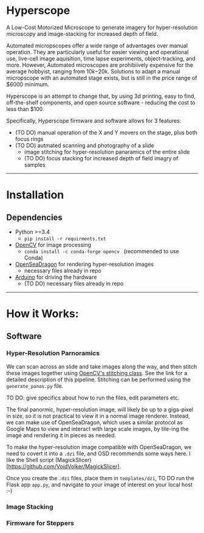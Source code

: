 # Hyperscope

A Low-Cost Motorized Microscope to generate imagery for hyper-resolution microscopy and image-stacking for increased depth of field. 

Automated micropscopes offer a wide range of advantages over manual operation. They are particularly useful for easier viewing and operational use, live-cell image aquisition, time lapse experiments, object-tracking, and more. However, Automated microscopes are prohibiively expensive for the average hobbyist, ranging from $10k-$20k. Solutions to adapt a manual micropscope with an automated stage exists, but is still in the price range of $6000 minimum. 

Hyperscope is an attempt to change that, by using 3d printing, easy to find, off-the-shelf components, and open source software  - reducing the cost to less than $100. 

Specifically, Hyperscope firmware and software allows for 3 features: 
 
- (TO DO) manual operation of the X and Y movers on the stage, plus both focus rings
- (TO DO) autmated scanning and photography of a slide
    - image stitching for hyper-resolution panaramics of the entire slide
    - (TO DO) focus stacking for increased depth of field imagry of samples

---     
# Installation 
## Dependencies 
-  Python >=3.4
    - `pip install -r requirments.txt`
- [OpenCV](https://opencv.org/) for image processing
    - `conda install -c conda-forge opencv ` (recommended to use Conda)
- [OpenSeaDragon](https://openseadragon.github.io/#downloadh) for rendering hyper-resolution images
    - necessary files already in repo
- [Arduino](https://www.arduino.cc/en/Main/Software) for driving the hardware 
    - (TO DO) necessary files already in repo

--- 
# How it Works:

## Software
### Hyper-Resolution Parnoramics
We can scan across an slide and take images along the way, and then stitch these images together using [OpenCV's stitching class](https://docs.opencv.org/2.4/modules/stitching/doc/introduction.html). See the link for a detailed description of this pipeline. Stitching can be performed using the `generate_panos.py` file. 

TO DO: give specifics about how to run the files, edit parameters etc. 

The final panormic, hyper-resolution image, will likely be up to a giga-pixel in size, so it is not practical to view it in a normal image renderer. Instead, we can make use of OpenSeaDragon, which uses a similar protocol as Google Maps to view and interact with large scale images, by tile-ing the image and rendering it in pieces as needed. 

To make the hyper-resolution image compatible with OpenSeaDragon, we need to covert it into a `.dzi` file, and OSD recommends some ways here. I like the Shell script (MagickSlicer)[https://github.com/VoidVolker/MagickSlicer]. 

Once you create the `.dzi` files, place them in `templates/dzi`, TO DO run the Flask app `app.py`, and navigate to your image of interest on your local host :-) 

### Image Stacking

### Firmware for Steppers

